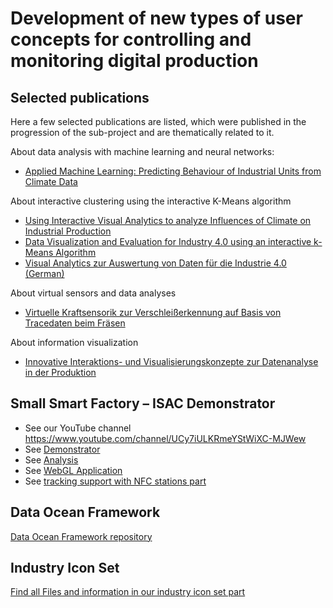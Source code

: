 # Development of new types of user concepts for controlling and monitoring digital production

## Selected publications

Here a few selected publications are listed, which were published in the progression of the sub-project and are thematically related to it.

About data analysis with machine learning and neural networks:

* [Applied Machine Learning: Predicting Behaviour of Industrial Units from Climate Data](docs/BIGDACI_TPMC_CSC_2018_Meiller_Schieder.pdf)

About interactive clustering using the interactive K-Means algorithm

* [Using Interactive Visual Analytics to analyze Influences of Climate on Industrial Production](docs/Meiller_MCCSIS_2017.pdf)
* [Data Visualization and Evaluation for Industry 4.0 using an interactive k-Means Algorithm](docs/Meiller_Niewiera_CSRN-2603.pdf)
* [Visual Analytics zur Auswertung von Daten für die Industrie 4.0 (German)](docs/Meiller_Niewiera_MC_2016.pdf)

About virtual sensors and data analyses

* [Virtuelle Kraftsensorik zur Verschleißerkennung auf Basis von Tracedaten beim Fräsen](docs/OTH_Forschungsbericht_2020_Meiller_Bloechl_Virtuelle_Sensorik.pdf)

About information visualization

* [Innovative Interaktions- und Visualisierungskonzepte zur Datenanalyse in der Produktion](docs/OTH_Forschungsbericht_2020_Stephan_Innovative_Visualisierung.pdf)

## Small Smart Factory – ISAC Demonstrator

* See our YouTube channel https://www.youtube.com/channel/UCy7iULKRmeYStWiXC-MJWew
* See [Demonstrator](Demonstrator)
* See [Analysis](Demonstrator#jupyter-notebooks)
* See [WebGL Application](WebGL)
* See [tracking support with NFC stations part](Pi) 

## Data Ocean Framework

[Data Ocean Framework repository](https://github.com/OTH-AW/DataOcean)

## Industry Icon Set

[Find all Files and information in our industry icon set part](industry-icons)
